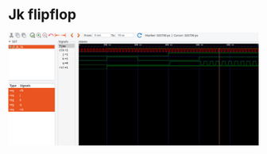 <h1> Jk flipflop </h1>

<img src="./Screenshot from 2024-02-20 22-12-02.png" alt="jk flipflop using vhdl">